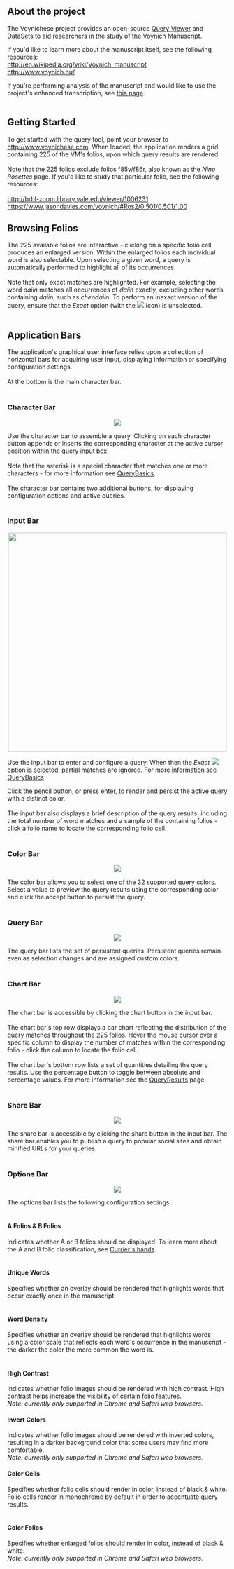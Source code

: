 ## About the project ##

The Voynichese project provides an open-source [Query Viewer](http://www.voynichese.com) and [DataSets](DataSets.md) to aid researchers in the study of the Voynich Manuscript.

If you'd like to learn more about the manuscript itself, see the following resources:
<br>
<a href='http://en.wikipedia.org/wiki/Voynich_manuscript'>http://en.wikipedia.org/wiki/Voynich_manuscript</a>
<br>
<a href='http://www.voynich.nu/'>http://www.voynich.nu/</a>

If you're performing analysis of the manuscript and would like to use the project's enhanced transcription, see <a href='DataSets.md'>this page</a>.<br>
<br>
<h2>Getting Started</h2>

To get started with the query tool, point your browser to <a href='http://www.voynichese.com'>http://www.voynichese.com</a>. When loaded, the application renders a grid containing 225 of the VM's folios, upon which query results are rendered.<br>
<br>
Note that the 225 folios exclude folios f85v/f86r, also known as the <i>Nine Rosettes</i> page. If you'd like to study that particular folio, see the following resources:<br>
<br>
<a href='http://brbl-zoom.library.yale.edu/viewer/1006231'>http://brbl-zoom.library.yale.edu/viewer/1006231</a>
<br>
<a href='https://www.jasondavies.com/voynich/#Ros2/0.501/0.501/1.00'>https://www.jasondavies.com/voynich/#Ros2/0.501/0.501/1.00</a>

<h2>Browsing Folios</h2>

The 225 available folios are interactive - clicking on a specific folio cell produces an enlarged version. Within the enlarged folios each individual word is also selectable. Upon selecting a given word, a query is automatically performed to highlight all of its occurrences.<br>
<br>
Note that only exact matches are highlighted. For example, selecting the word <i>daiin</i> matches all occurrences of <i>daiin</i> exactly, excluding other words containing <i>daiin</i>, such as <i>cheodaiin</i>. To perform an inexact version of the query, ensure that the <i>Exact</i> option (with the <img src='http://wiki.voynichese.googlecode.com/git/bullseye.png' /> icon) is unselected.<br>
<br>
<h2>Application Bars</h2>

The application's graphical user interface relies upon a collection of horizontal bars for acquiring user input, displaying information or specifying configuration settings.<br>
<br>
At the bottom is the main character bar.<br>
<br>
<h3>Character Bar</h3>
<p align='center'><img src='http://wiki.voynichese.googlecode.com/git/character_bar.png' /></p>

Use the character bar to assemble a query. Clicking on each character button appends or inserts the corresponding character at the active cursor position within the query input box.<br>
<br>
Note that the asterisk is a special character that matches one or more characters - for more information see <a href='QueryBasics.md'>QueryBasics</a>.<br>
<br>
The character bar contains two additional buttons, for displaying configuration options and active queries.<br>
<br>
<h3>Input Bar</h3>
<p align='center'><img src='http://wiki.voynichese.googlecode.com/git/input_bar.png' width='500px' /></p>

Use the input bar to enter and configure a query. When then the <i>Exact</i> <img src='http://wiki.voynichese.googlecode.com/git/bullseye.png' /> option is selected, partial matches are ignored. For more information see <a href='QueryBasics.md'>QueryBasics</a>

Click the pencil button, or press enter, to render and persist the active query with a distinct color.<br>
<br>
The input bar also displays a brief description of the query results, including the total number of word matches and a sample of the containing folios - click a folio name to locate the corresponding folio cell.<br>
<br>
<h3>Color Bar</h3>
<p align='center'><img src='http://wiki.voynichese.googlecode.com/git/color_bar.png' /></p>

The color bar allows you to select one of the 32 supported query colors. Select a value to preview the query results using the corresponding color and click the accept button to persist the query.<br>
<br>
<h3>Query Bar</h3>
<p align='center'><img src='http://wiki.voynichese.googlecode.com/git/query_bar.png' /></p>

The query bar lists the set of persistent queries. Persistent queries remain even as selection changes and are assigned custom colors.<br>
<br>
<h3>Chart Bar</h3>
<p align='center'><img src='http://wiki.voynichese.googlecode.com/git/chart_bar.png' /></p>

The chart bar is accessible by clicking the chart button in the input bar.<br>
<br>
The chart bar's top row displays a bar chart reflecting the distribution of the query matches throughout the 225 folios. Hover the mouse cursor over a specific column to display the number of matches within the corresponding folio - click the column to locate the folio cell.<br>
<br>
The chart bar's bottom row lists a set of quantities detailing the query results. Use the percentage button to toggle between absolute and percentage values. For more information see the <a href='QueryResults.md'>QueryResults</a> page.<br>
<br>
<h3>Share Bar</h3>
<p align='center'><img src='http://wiki.voynichese.googlecode.com/git/share_bar.png' /></p>

The share bar is accessible by clicking the share button in the input bar. The share bar enables you to publish a query to popular social sites and obtain minified URLs for your queries.<br>
<br>
<h3>Options Bar</h3>
<p align='center'><img src='http://wiki.voynichese.googlecode.com/git/options_bar.png' /></p>

The options bar lists the following configuration settings.<br>
<br>
<h4>A Folios & B Folios</h4>
Indicates whether A or B folios should be displayed. To learn more about the A and B folio classification, see <a href='http://voynich.nu/writing.html#hands'>Currier's hands</a>.<br>
<br>
<h4>Unique Words</h4>
Specifies whether an overlay should be rendered that highlights words that occur exactly once in the manuscript.<br>
<br>
<h4>Word Density</h4>
Specifies whether an overlay should be rendered  that highlights words using a color scale that reflects each word's occurrence in the manuscript - the darker the color the more common the word is.<br>
<br>
<h4>High Contrast</h4>
Indicates whether folio images should be rendered with high contrast. High contrast helps increase the visibility of certain folio features.<br><i>Note: currently only supported in Chrome and Safari web browsers.</i>

<h4>Invert Colors</h4>
Indicates whether folio images should be rendered with inverted colors, resulting in a darker background color that some users may find more comfortable.<br><i>Note: currently only supported in Chrome and Safari web browsers.</i>

<h4>Color Cells</h4>
Specifies whether folio cells should render in color, instead of black & white. Folio cells render in monochrome by default in order to accentuate query results.<br>
<br>
<h4>Color Folios</h4>
Specifies whether enlarged folios should render in color, instead of black & white.<br><i>Note: currently only supported in Chrome and Safari web browsers.</i>
